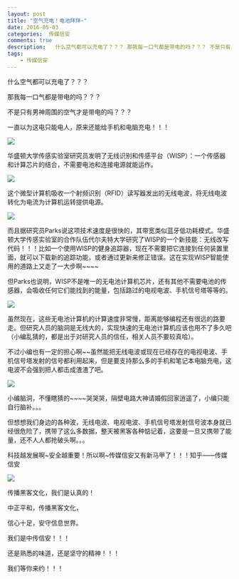 ```yaml
---  
layout: post  
title: "空气充电！电池拜拜~"
date: 2016-05-03
categories:  传媒信安     
comments: true
description:   什么空气都可以充电了？？？ 那我每一口气都是带电的吗？？？ 不是只有男神周围的空气才是带电的吗？？？ 一直以为这电只能电人，原来还能给手机和电脑充电！！！
tags:
    - 传媒信安
---  
```

什么空气都可以充电了？？？

那我每一口气都是带电的吗？？？

不是只有男神周围的空气才是带电的吗？？？

一直以为这电只能电人，原来还能给手机和电脑充电！！！


![](http://127.0.0.1:4000//resources/images/jj1.jpg) 

华盛顿大学传感实验室研究员发明了无线识别和传感平台（WISP）：一个传感器和计算芯片的结合，不需要电池和连接电源就能运作。

![](http://127.0.0.1:4000//resources/images/jj2.jpg) 

这个微型计算机吸收一个射频识别（RFID）读写器发出的无线电波，将无线电波转化为电流为计算机运转提供电源。

![](http://127.0.0.1:4000//resources/images/jj3.gif) 


而且据研究员Parks说这项技术速度是很快的，其带宽类似蓝牙低功耗模式。华盛顿大学传感实验室的合作队伍代尔夫特大学研究了WISP的一个新技能：无线改写代码！！！比如一个使用WISP的健身追踪器，现在不需要把它连接到任何装置里面，就可以下载新的追踪功能，或者通过更新来修正错误。这在实现WISP智能使用的道路上又走了一大步啊~~~~


但Parks也说明，WISP不是唯一的无电池计算机芯片，还有其他不需要电池的传感器，会吸收任何它们能找到的能量，包括路过的电视电波、手机信号塔等等的。

![](http://127.0.0.1:4000//resources/images/jj4.png) 


虽然现在，这些无电池计算机的计算速度非常慢，距离能够编程还有很远的路要走。但研究人员的脑洞是无线大的，实现快速的无电池计算机应该也用不了多久吧（小编乱猜的，都是出于对研究人员的信任，相关人员不要较真哈）。


不过小编也有一定的担心啊~~虽然能把无线电波或现在已经存在的电视电波、手机信号塔发射的信号都利用起来，但是要支持那么多的手机和笔记本电脑充电，这电波不会强到把人都击成渣渣了吧。

![](http://127.0.0.1:4000//resources/images/jj5.jpg) 

小编脑洞，不懂瞎猜的~~~~哭哭哭，隔壁电路大神请婚假回家逍遥了，小编只能自行脑补。。。

但想想我们身边的各种波，无线电波、电视电波、手机信号塔发射信号波本身就已经很危险了，携带了这么多数据，整天被黑客各种惦记着，这要是一旦又携带了能量，还不人人都抢破头啊。。。

科技越发展啊~安全越重要！所以啊~传媒信安又有新马甲了！！！知乎——传媒信安

![](http://127.0.0.1:4000//resources/images/jj6.png) 

传播黑客文化，我们是认真的！

中正平和，传播黑客文化，

信心十足，安守信息世界。

我们是中传信安！！！

还是熟悉的味道，还是坚守的精神！！！

我们等你来约！！！